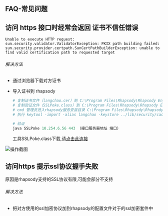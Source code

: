 ## FAQ-常见问题

## 访问 https 接口时经常会返回 证书不信任错误

```http
Unable to execute HTTP request: sun.security.validator.ValidatorException: PKIX path building failed: sun.security.provider.certpath.SunCertPathBuilderException: unable to find valid certification path to requested target
```

###### 解决方法

- 通过浏览器下载对方证书

- 导入证书到 rhapsody

  ```python
  # 复制证书文件（langchao.cer）到 C:\Program Files\Rhapsody\Rhapsody Engine 6\jre\lib\security
  # 复制验证文件（SSLPoke.class）到 C:\Program Files\Rhapsody\Rhapsody Engine 6\jre\bin
  # cmd 管理员进入rhapsody服务安装目录 C:\Program Files\Rhapsody\Rhapsody Engine 6\jre\bin
  # 执行 keytool -import -alias langchao -keystore ../lib/security/cacerts -file ../lib/security/langchao.cer -trustcacerts
  
  # 验证 
  java SSLPoke 10.254.6.56 443 （接口服务器地址 端口）
  ```

  工具SSLPoke.class下载,请[点击此连接](/docs-note-rhapsody/assets/file/SSLPoke.class)

![操作截图](/docs-note-rhapsody/assets/images/image-20211011074403485.png)

## 访问https 提示ssl协议握手失败

原因是rhapsody支持的SSL协议有限,可能会部分不支持

###### 解决方法

- 把对方使用的ssl加密协议加到rhapsody的配置文件对于的ssl加密套件中

